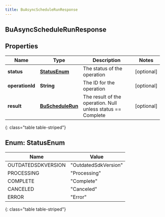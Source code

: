 ```yaml
---
title: BuAsyncScheduleRunResponse
---
```


## BuAsyncScheduleRunResponse

## Properties

| Name            | Type                                                       | Description                                                 | Notes      |
| --------------- | ---------------------------------------------------------- | ----------------------------------------------------------- | ---------- |
| **status**      | [**StatusEnum**](#StatusEnum)<!---->                       | The status of the operation                                 | [optional] |
| **operationId** | <!----><!---->**String**<!---->                            | The ID for the operation                                    | [optional] |
| **result**      | <!----><!---->[**BuScheduleRun**](BuScheduleRun.md)<!----> | The result of the operation. Null unless status == Complete | [optional] |

{: class="table table-striped"}

<a name="StatusEnum"></a>

## Enum: StatusEnum

| Name               | Value                          |
| ------------------ | ------------------------------ |
| OUTDATEDSDKVERSION | &quot;OutdatedSdkVersion&quot; |
| PROCESSING         | &quot;Processing&quot;         |
| COMPLETE           | &quot;Complete&quot;           |
| CANCELED           | &quot;Canceled&quot;           |
| ERROR              | &quot;Error&quot;              |

{: class="table table-striped"}
